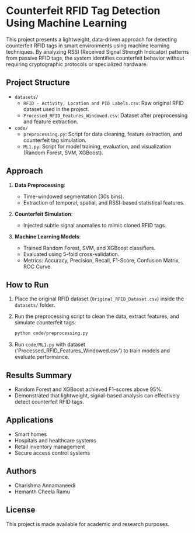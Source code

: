 # Counterfeit RFID Tag Detection Using Machine Learning

This project presents a lightweight, data-driven approach for detecting counterfeit RFID tags in smart environments using machine learning techniques. By analyzing RSSI (Received Signal Strength Indicator) patterns from passive RFID tags, the system identifies counterfeit behavior without requiring cryptographic protocols or specialized hardware.

## Project Structure

- `datasets/`
  - `RFID - Activity, Location and PID Labels.csv`: Raw original RFID dataset used in the project.
  - `Processed_RFID_Features_Windowed.csv`: Dataset after preprocessing and feature extraction.
- `code/`
  - `preprocessing.py`: Script for data cleaning, feature extraction, and counterfeit tag simulation.
  - `ML1.py`: Script for model training, evaluation, and visualization (Random Forest, SVM, XGBoost).

## Approach

1. **Data Preprocessing**: 
   - Time-windowed segmentation (30s bins).
   - Extraction of temporal, spatial, and RSSI-based statistical features.

2. **Counterfeit Simulation**:
   - Injected subtle signal anomalies to mimic cloned RFID tags.

3. **Machine Learning Models**:
   - Trained Random Forest, SVM, and XGBoost classifiers.
   - Evaluated using 5-fold cross-validation.
   - Metrics: Accuracy, Precision, Recall, F1-Score, Confusion Matrix, ROC Curve.

## How to Run

1.  Place the original RFID dataset (`Original_RFID_Dataset.csv`) inside the `datasets/` folder.
   
2. Run the preprocessing script to clean the data, extract features, and simulate counterfeit tags:
   ```bash
   python code/preprocessing.py
3. Run `code/ML1.py` with dataset ('Processed_RFID_Features_Windowed.csv') to train models and evaluate performance.

## Results Summary

- Random Forest and XGBoost achieved F1-scores above 95%.
- Demonstrated that lightweight, signal-based analysis can effectively detect counterfeit RFID tags.

## Applications

- Smart homes
- Hospitals and healthcare systems
- Retail inventory management
- Secure access control systems

## Authors

- Charishma Annamaneedi
- Hemanth Cheela Ramu

## License

This project is made available for academic and research purposes.

